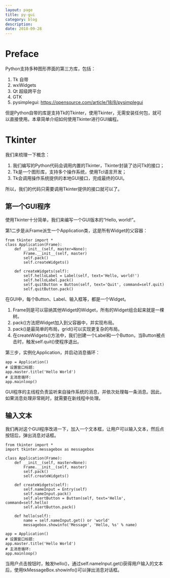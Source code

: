 ```yaml
---
layout: page
title: py-gui
category: blog
description: 
date: 2018-09-28
---
```

# Preface
Python支持多种图形界面的第三方库，包括：

1. Tk 自带
1. wxWidgets
1. Qt 超级跨平台
1. GTK
1. pysimplegui: https://opensource.com/article/18/8/pysimplegui

但是Python自带的库是支持Tk的Tkinter，使用Tkinter，无需安装任何包，就可以直接使用。本章简单介绍如何使用Tkinter进行GUI编程。

# Tkinter
我们来梳理一下概念：

1. 我们编写的Python代码会调用内置的Tkinter，Tkinter封装了访问Tk的接口；
2. Tk是一个图形库，支持多个操作系统，使用Tcl语言开发；
2. Tk会调用操作系统提供的本地GUI接口，完成最终的GUI。

所以，我们的代码只需要调用Tkinter提供的接口就可以了。

## 第一个GUI程序
使用Tkinter十分简单，我们来编写一个GUI版本的“Hello, world!”。


第1二步是从Frame派生一个Application类，这是所有Widget的父容器：

	from tkinter import *
	class Application(Frame):
		def __init__(self, master=None):
			Frame.__init__(self, master)
			self.pack()
			self.createWidgets()

		def createWidgets(self):
			self.helloLabel = Label(self, text='Hello, world!')
			self.helloLabel.pack()
			self.quitButton = Button(self, text='Quit', command=self.quit)
			self.quitButton.pack()

在GUI中，每个Button、Label、输入框等，都是一个Widget。

1. Frame则是可以容纳其他Widget的Widget，所有的Widget组合起来就是一棵树。
2. pack()方法把Widget加入到父容器中，并实现布局。
3. pack()是最简单的布局，grid()可以实现更复杂的布局。
4. 在createWidgets()方法中，我们创建一个Label和一个Button，当Button被点击时，触发self.quit()使程序退出。

第三步，实例化Application，并启动消息循环：

	app = Application()
	# 设置窗口标题:
	app.master.title('Hello World')
	# 主消息循环:
	app.mainloop()

GUI程序的主线程负责监听来自操作系统的消息，并依次处理每一条消息。因此，如果消息处理非常耗时，就需要在新线程中处理。

## 输入文本

我们再对这个GUI程序改进一下，加入一个文本框，让用户可以输入文本，然后点按钮后，弹出消息对话框。

	from tkinter import *
	import tkinter.messagebox as messagebox

	class Application(Frame):
		def __init__(self, master=None):
			Frame.__init__(self, master)
			self.pack()
			self.createWidgets()

		def createWidgets(self):
			self.nameInput = Entry(self)
			self.nameInput.pack()
			self.alertButton = Button(self, text='Hello', command=self.hello)
			self.alertButton.pack()

		def hello(self):
			name = self.nameInput.get() or 'world'
			messagebox.showinfo('Message', 'Hello, %s' % name)

	app = Application()
	# 设置窗口标题:
	app.master.title('Hello World')
	# 主消息循环:
	app.mainloop()

当用户点击按钮时，触发hello()，通过self.nameInput.get()获得用户输入的文本后，使用tkMessageBox.showinfo()可以弹出消息对话框。